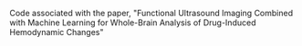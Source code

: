 Code associated with the paper, "Functional Ultrasound Imaging Combined with Machine Learning for Whole-Brain Analysis of Drug-Induced Hemodynamic Changes"
